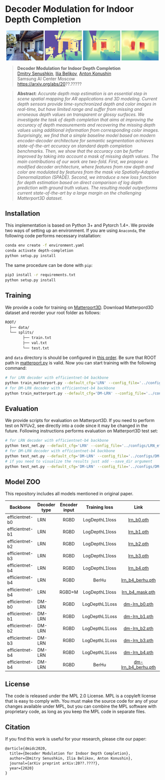 # Decoder Modulation for Indoor Depth Completion

<p align="center">
    <img src="./images/color_1.jpg" width="24%">
    <img src="./images/raw_1.jpg" width="24%">
    <img src="./images/gt_1.jpg" width="24%">
    <img src="./images/pred_1.jpg" width="24%">
 </p>

> **Decoder Modulation for Indoor Depth Completion**<br>
> [Dmitry Senushkin](https://github.com/senush),
> [Ilia Belikov](https://github.com/ferluht),
> [Anton Konushin](https://scholar.google.com/citations?user=ZT_k-wMAAAAJ)
> <br>
> Samsung AI Center Moscow <br>
> https://arxiv.org/abs/20??.?????

> **Abstract**: *Accurate depth map estimation is an essential step in scene spatial mapping for AR applications and 3D modeling. Current depth sensors provide time-synchronized depth and color images in real-time, but have limited range and suffer from missing and erroneous depth values on transparent or glossy surfaces. We investigate the task of depth completion that aims at improving the accuracy of depth measurements and recovering the missing depth values using additional information from corresponding color images. Surprisingly, we find that a simple baseline model based on modern encoder-decoder architecture for semantic segmentation achieves state-of-the-art accuracy on standard depth completion benchmarks. Then, we show that the accuracy can be further improved by taking into account a mask of missing depth values. The main contributions of our work are two-fold. First, we propose a modified decoder architecture, where features from raw depth and color are modulated by features from the mask via Spatially-Adaptive Denormalization (SPADE). Second, we introduce a new loss function for depth estimation based on direct comparison of log depth prediction with ground truth values. The resulting model outperforms current state-of-the-art by a large margin on the challenging Matterport3D dataset.*

## Installation
This implementation is based on Python 3+ and Pytorch 1.4+. We provide two ways of setting up an environment. If you are using `Anaconda`, the following code performs necessary installation:
```.bash
conda env create -f environment.yaml
conda activate depth-completion
python setup.py install
```
The same procedure can be done with `pip`:
```.bash
pip3 install -r requirements.txt
python setup.py install
```

## Training
We provide a code for training on [Matterport3D](https://github.com/patrickwu2/Depth-Completion/blob/master/doc/data.md). Download Matterpord3D dataset and reorder your root folder as follows:
```bash
ROOT/
  ├── data/
  └── splits/
        ├── train.txt
        ├── val.txt
        └── test.txt 
```
and `data` directory is should be configured in [this order](https://github.com/patrickwu2/Depth-Completion/blob/master/doc/data.md). Be sure that ROOT path in [matterport.py](https://github.sec.samsung.net/d-senushkin/saic_depth_completion_public/blob/master/saic_depth_completion/data/datasets/matterport.py) is valid. 
Now you can start training with the following command:
```.bash
# for LRN decoder with efficientnet-b4 backbone
python train_matterport.py --default_cfg='LRN' --config_file='../configs/LRN_efficientnet-b4_lena.yaml' --postfix='example_lrn' 
# for DM-LRN decoder with efficientnet-b4 backbone
python train_matterport.py --default_cfg='DM-LRN' --config_file='../configs/DM-LRN_efficientnet-b4_pepper.yaml' --postfix='example_dm_lrn' 
```

## Evaluation
We provide scripts for evaluation on Matterport3D. If you need to perform test on NYUv2, see directly into a code since it may be changed in the future. Following instructions performs evaluation on Matterport3D test set:
```.bash
# for LRN decoder with efficientnet-b4 backbone
python test_net.py --default_cfg='LRN' --config_file='../configs/LRN_efficientnet-b4_lena.yaml' --weights=<path to lrn_b4.pth>
# for DM-LRN decoder with efficientnet-b4 backbone
python test_net.py --default_cfg='DM-LRN' --config_file='../configs/DM-LRN_efficientnet-b4_pepper.yaml' --weights=<path to dm-lrn_b4.pth>
# if you need to visualize the results just add --save_dir argument
python test_net.py --default_cfg='DM-LRN' --config_file='../configs/DM-LRN_efficientnet-b4_pepper.yaml' --weights=<path to dm-lrn_b4.pth> --save_dir=<path to existing folder>
```

## Model ZOO
This repository includes all models mentioned in original paper. 

| Backbone | Decoder<br>type   | Encoder<br>input | Training loss |      Link        |  Config |
|----------|-----------|:-----:|:-------------:|:----------------:|:----------:|
| efficientnet-b0 | LRN | RGBD | LogDepthL1loss | [lrn_b0.pth][lrn_b0] | LRN_efficientnet-b0_suzy.yaml |
| efficientnet-b1 | LRN | RGBD | LogDepthL1loss | [lrn_b1.pth][lrn_b1] | LRN_efficientnet-b1_anabel.yaml |
| efficientnet-b2 | LRN | RGBD | LogDepthL1loss | [lrn_b2.pth][lrn_b2] | LRN_efficientnet-b2_irina.yaml |
| efficientnet-b3 | LRN | RGBD | LogDepthL1loss | [lrn_b3.pth][lrn_b3] | LRN_efficientnet-b3_sara.yaml |
| efficientnet-b4 | LRN | RGBD | LogDepthL1loss | [lrn_b4.pth][lrn_b4] | LRN_efficientnet-b4_lena.yaml |
| efficientnet-b4 | LRN | RGBD | BerHu | [lrn_b4_berhu.pth][lrn_b4_berhu] | LRN_efficientnet-b4_helga.yaml |
| efficientnet-b4 | LRN | RGBD+M | LogDepthL1loss | [lrn_b4_mask.pth][lrn_b4_mask] | LRN_efficientnet-b4_simona.yaml |
| efficientnet-b0 | DM-LRN | RGBD | LogDepthL1Loss | [dm-lrn_b0.pth][dm-lrn_b0] | DM_LRN_efficientnet-b0_camila.yaml |
| efficientnet-b1 | DM-LRN | RGBD | LogDepthL1Loss | [dm-lrn_b1.pth][dm-lrn_b1] | DM_LRN_efficientnet-b1_pamela.yaml |
| efficientnet-b2 | DM-LRN | RGBD | LogDepthL1Loss | [dm-lrn_b2.pth][dm-lrn_b2] | DM_LRN_efficientnet-b2_rosaline.yaml |
| efficientnet-b3 | DM-LRN | RGBD | LogDepthL1Loss | [dm-lrn_b3.pth][dm-lrn_b3] | DM_LRN_efficientnet-b3_jenifer.yaml |
| efficientnet-b4 | DM-LRN | RGBD | LogDepthL1Loss | [dm-lrn_b4.pth][dm-lrn_b4] | DM_LRN_efficientnet-b4_pepper.yaml |
| efficientnet-b4 | DM-LRN | RGBD | BerHu | [dm-lrn_b4_berhu.pth][dm-lrn_b4_berhu] | DM_LRN_efficientnet-b4_amelia.yaml |

[lrn_b0]: https://github.sec.samsung.net/d-senushkin/saic_depth_completion_public/releases/download/v1.0/lrn_b0.pth
[lrn_b1]: https://github.sec.samsung.net/d-senushkin/saic_depth_completion_public/releases/download/v1.0/lrn_b1.pth
[lrn_b2]: https://github.sec.samsung.net/d-senushkin/saic_depth_completion_public/releases/download/v1.0/lrn_b2.pth
[lrn_b3]: https://github.sec.samsung.net/d-senushkin/saic_depth_completion_public/releases/download/v1.0/lrn_b3.pth
[lrn_b4]: https://github.sec.samsung.net/d-senushkin/saic_depth_completion_public/releases/download/v1.0/lrn_b4.pth
[lrn_b4_berhu]: https://github.sec.samsung.net/d-senushkin/saic_depth_completion_public/releases/download/v1.0/lrn_b4_berhu.pth
[lrn_b4_mask]: https://github.sec.samsung.net/d-senushkin/saic_depth_completion_public/releases/download/v1.0/lrn_b4_mask.pth

[dm-lrn_b0]: https://github.sec.samsung.net/d-senushkin/saic_depth_completion_public/releases/download/v1.0/dm-lrn_b0.pth
[dm-lrn_b1]: https://github.sec.samsung.net/d-senushkin/saic_depth_completion_public/releases/download/v1.0/dm-lrn_b1.pth
[dm-lrn_b2]: https://github.sec.samsung.net/d-senushkin/saic_depth_completion_public/releases/download/v1.0/dm-lrn_b2.pth
[dm-lrn_b3]: https://github.sec.samsung.net/d-senushkin/saic_depth_completion_public/releases/download/v1.0/dm-lrn_b3.pth
[dm-lrn_b4]: https://github.sec.samsung.net/d-senushkin/saic_depth_completion_public/releases/download/v1.0/dm-lrn_b4.pth
[dm-lrn_b4_berhu]: https://github.sec.samsung.net/d-senushkin/saic_depth_completion_public/releases/download/v1.0/dm-lrn_b4_berhu.pth

## License
The code is released under the MPL 2.0 License. MPL is a copyleft license that is easy to comply with. You must make the source code for any of your changes available under MPL, but you can combine the MPL software with proprietary code, as long as you keep the MPL code in separate files.

## Citation
If you find this work is useful for your research, please cite our paper:
```
@article{dmidc2020,
  title={Decoder Modulation for Indoor Depth Completion},
  author={Dmitry Senushkin, Ilia Belikov, Anton Konushin},
  journal={arXiv preprint arXiv:20??.????},
  year={2020}
}
```
